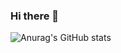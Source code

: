 ### Hi there 👋
![Anurag's GitHub stats](https://github-readme-stats.vercel.app/api?username=hkh0904&show_icons=true&theme=radical)
<!--
**hkh0904/hkh0904** is a ✨ _special_ ✨ repository because its `README.md` (this file) appears on your GitHub profile.

Here are some ideas to get you started:

- 🔭 I’m currently working on ...
- 🌱 I’m currently learning ...
- 👯 I’m looking to collaborate on ...
- 🤔 I’m looking for help with ...
- 💬 Ask me about ...
- 📫 How to reach me: ...
- 😄 Pronouns: ...
- ⚡ Fun fact: ...
-->
